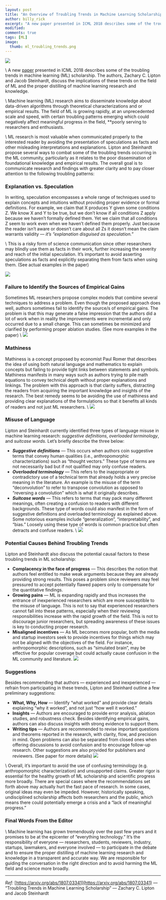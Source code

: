 ```yaml
---
layout: post
title: "An Overview of Troubling Trends in Machine Learning Scholarship"
author: billy_rick
excerpt: "A new paper presented in ICML 2018 describes some of the troubling trends in machine learning (ML) scholarship."
modified:
comments: true
tags: [ML]
image:
  thumb: ml_troubling_trends.png
---
```



![](https://miro.medium.com/max/1400/1*LWxe_m9JnLIrZhHJnEOiBQ.png)

\\
A new [paper](https://arxiv.org/abs/1807.03341) presented in ICML 2018 describes some of the troubling trends in machine learning (ML) scholarship. The authors, Zachary C. Lipton and Jacob Steinhardt, discuss the implications of these trends on the field of ML and the proper distilling of machine learning research and knowledge.

\\
Machine learning (ML) research aims to disseminate knowledge about data-driven algorithms through theoretical characterizations and or empirical results. The field of ML is growing rapidly, at an unprecedented scale and speed, with certain troubling patterns emerging which could negatively affect meaningful progress in the field, **poorly serving to researchers and enthusiasts.

\\
ML research is most valuable when communicated properly to the interested reader by avoiding the presentation of speculations as facts and other misleading interpretations and explanations. Lipton and Steinhardt propose several ways to combat some of the troubling trends occurring in the ML community, particularly as it relates to the poor dissemination of foundational knowledge and empirical results. The overall goal is to communicate research and findings with greater clarity and to pay closer attention to the following troubling patterns:

### **Explanation vs. Speculation**

In writing, speculation encompasses a whole range of techniques used to explain concepts and intuitions without providing proper evidence or formal definitions. For example, we claim that X produces Y given some conditions Z. We know X and Y to be true, but we don’t know if all conditions Z apply because we haven’t formally defined them. Yet we claim that all conditions Z seem to work even when we haven’t defined them properly. Just because the reader isn’t aware or doesn’t care about all Zs it doesn’t mean the claim warrants validity — *it’s “explanation disguised as speculation.”*

\\
This is a risky form of science communication since other researchers may blindly use them as facts in their work, further increasing the severity and reach of the initial speculation. It’s important to avoid asserting speculations as facts and explicitly separating them from facts when using them. (See actual examples in the paper)

![](https://miro.medium.com/max/1120/0*DmfsfA-JCsWXi7Pn.png)


### **Failure to Identify the Sources of Empirical Gains**

Sometimes ML researchers propose complex models that combine several techniques to address a problem. Even though the proposed approach does well, authors sometimes fail to identify the source/s of empirical gains.
The problem is that this may generate a false impression that the authors did a lot of work when in reality the improvements were incremental and only occurred due to a small change. This can sometimes be minimized and clarified by performing proper ablation studies. (See more examples in the paper)
\\
![](https://miro.medium.com/max/752/0*m5KmxuY3L0zw0SWo.png)


### **Mathiness**

Mathiness is a concept proposed by economist Paul Romer that describes the idea of using both natural language and mathematics to explain concepts but failing to provide tight links between statements and symbols. Mathiness manifests in many ways such as authors trying to pile math equations to convey technical depth without proper explanations and linkings.
The problem with this approach is that clarity suffers, distracting the readers from acquiring the important knowledge and insights of the research. The best remedy seems to be avoiding the use of mathiness and providing clear explanations of the formulations so that it benefits all kinds of readers and not just ML researchers.
\\
![](https://miro.medium.com/max/752/0*cd3SbJbw0cqseDP4.png)


### **Misuse of Language**

Lipton and Steinhardt currently identified three types of language misuse in machine learning research: *suggestive definitions*, *overloaded terminology*, and *suitcase words*. Let’s briefly describe the three below:

- ***Suggestive definitions*** — This occurs when authors coin suggestive terms that convey human qualities (i.e., anthropomorphic characterizations) such as “thought vectors.” These type of terms are not necessarily bad but if not qualified may only confuse readers.
- ***Overloaded terminology*** — This refers to the inappropriate or contradictory use of a technical term that already holds a very precise meaning in the literature. An example is the misuse of the term “deconvolution” to refer to transpose convolution as opposed to “reversing a convolution” which is what it originally describes.
- ***Suitcase words*** — This refers to terms that may pack many different meanings, often creating a confusion to readers with different backgrounds. These type of words could also manifest in the form of suggestive definitions and overloaded terminology as explained above. Some notorious examples include “generalization”, “interpretability”, and “bias.” Loosely using these type of words is common practice but often detracts and confuse readers.
\\
![](https://miro.medium.com/max/752/0*zIrt9rR0W6DGzBYA.png)


### **Potential Causes Behind Troubling Trends**

Lipton and Steinhardt also discuss the potential causal factors to these troubling trends in ML scholarship:

- **Complacency in the face of progress** — This describes the notion that authors feel entitled to make weak arguments because they are already providing strong results. This poses a problem since reviewers may feel pressured to accept potentially flawed papers only to compensate for the quantitative findings.
- **Growing pains** — ML is expanding rapidly and thus increases the entrance of inexperienced researchers which are more susceptible to the misuse of language. This is not to say that experienced researchers cannot fall into these patterns, especially when their reviewing responsibilities increase with the rapid growth of the field. This is not to discourage junior researchers, but spreading awareness of these issues is key to conducting proper research.
- **Misaligned incentives** — As ML becomes more popular, both the media and startup investors seek to provide incentives for things which may not be aligned with the objectives of the field. For instance, anthropomorphic descriptions, such as “simulated brain”, may be effective for popular coverage but could actually cause confusion in the ML community and literature.
![](https://miro.medium.com/max/752/0*hF1JDenZ0JdCUNkL.png)


### **Suggestions**

Besides recommending that authors — experienced and inexperienced — refrain from participating in these trends, Lipton and Steinhard outline a few preliminary suggestions:

- **What, Why, How** — Identify “what worked” and provide clear details explaining “why it worked”, and not just “how well it worked.”
- **Insights** — Authors are encouraged to provide error analysis, ablation studies, and robustness check. Besides identifying empirical gains, authors can also discuss insights with strong evidence to support them.
- **Writing tips** — Authors are recommended to revise important questions and theorems reported in the research, with clarity, flow, and precision in mind. Open problems can also be separated from closed ones when offering discussions to avoid confusion and to encourage follow-up research. Other suggestions are also provided for publishers and reviewers. (See paper for more details)
![](https://miro.medium.com/max/752/0*879_wpeyAGluJXTj.png)

\\
Overall, it’s important to avoid the use of confusing terminology (e.g. anthropomorphic characterization) and unsupported claims. Greater rigor is essential for the healthy growth of ML scholarship and scientific progress more broadly. There are special cases where the recommendations set forth above may actually hurt the fast pace of research. In some cases, original ideas may even be impeded. However, historically speaking, undisciplined scholarship affects both researchers and the public, which means there could potentially emerge a crisis and a “lack of meaningful progress.”

### **Final Words From the Editor**

\\
Machine learning has grown tremendously over the past few years and it promises to be at the epicenter of “everything technology.” It’s the responsibility of everyone — researchers, students, reviewers, industry, startups, lawmakers, and everyone involved — to participate in the debate and to ensure the proper distilling of machine learning research and knowledge in a transparent and accurate way. We are responsible for guiding the conversation in the right direction and to avoid harming the ML field and science more broadly.

----------

*Ref:* [https://arxiv.org/abs/1807.03341](https://arxiv.org/abs/1807.03341) — “Troubling Trends in Machine Learning Scholarship” — Zachary C. Lipton and Jacob Steinhardt
